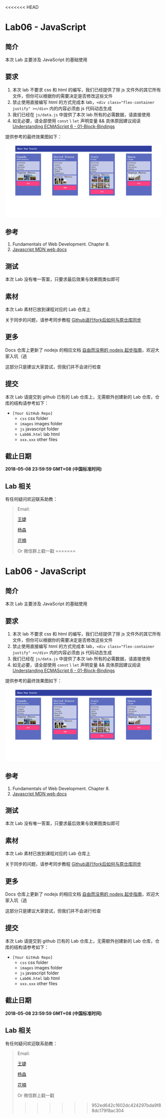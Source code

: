 <<<<<<< HEAD
# Lab06 - JavaScript

## 简介

本次 Lab 主要涉及 JavaScript 的基础使用

## 要求

1. 本次 lab 不要求 css 和 html 的编写，我们已经提供了除 js 文件外的其它所有文件，但你可以根据你的需要决定是否修改这些文件
2. 禁止使用直接编写 html 的方式完成本 lab，`<div class="flex-container justify" ></div>` 内的内容必须由 js 代码动态生成 
3. 我们已经在 `js/data.js` 中提供了本次 lab 所有的必需数据，请直接使用
4. 如无必要，请全部使用 `const` \\ `let` 声明变量 && 具体原因建议阅读 [Understanding ECMAScript 6 - 01-Block-Bindings](https://github.com/nzakas/understandinges6/blob/master/manuscript/01-Block-Bindings.md)

提供参考的最终效果图如下：

![效果截图](./screenshots/lab6.png)

## 参考

1. Fundamentals of Web Development. Chapter 8.
2. [Javascript MDN web docs](https://developer.mozilla.org/zh-CN/docs/Web/JavaScript)

## 测试

本次 Lab 没有唯一答案，只要求最后效果与效果图类似即可

## 素材

本次 Lab 素材已放到课程对应的 Lab 仓库上

关于同步的问题，请参考同步教程 [Github进行fork后如何与原仓库同步](https://blog.csdn.net/chenyufeng1991/article/details/49276855)

## 更多

Docs 仓库上更新了 nodejs 的相应文档 [自由而没用的 nodejs 起步指南](https://github.com/fudansswebfundamental/Docs/blob/master/%E8%87%AA%E7%94%B1%E8%80%8C%E6%B2%A1%E7%94%A8%E7%9A%84%20nodejs%20%E8%B5%B7%E6%AD%A5%E6%8C%87%E5%8D%97.md)，欢迎大家入坑（逃

这部分只是建议大家尝试，但我们并不会进行检查

## 提交

本次 Lab 请提交到 github 已有的 Lab 仓库上，无需额外创建新的 Lab 仓库，仓库的结构请参考如下：

* `[Your GitHub Repo]`
    * `css` css folder
    * `images` images folder
    * `js` javascript folder
    * `Lab06.html` lab html
    * `xxx.xxx` other files

## 截止日期

**2018-05-08 23:59:59 GMT+08 (中国标准时间)**

## Lab 相关

有任何疑问欢迎联系助教：

> Email:
>
> [王婕](mailto:veronicadavichi@outlook.com)
>
> [杨森](mailto:syang15@fudan.edu.cn)
>
> [花楠](mailto:15302010013@fudan.edu.cn)
>
> Or 微信群上戳一戳
=======
# Lab06 - JavaScript

## 简介

本次 Lab 主要涉及 JavaScript 的基础使用

## 要求

1. 本次 lab 不要求 css 和 html 的编写，我们已经提供了除 js 文件外的其它所有文件，但你可以根据你的需要决定是否修改这些文件
2. 禁止使用直接编写 html 的方式完成本 lab，`<div class="flex-container justify" ></div>` 内的内容必须由 js 代码动态生成 
3. 我们已经在 `js/data.js` 中提供了本次 lab 所有的必需数据，请直接使用
4. 如无必要，请全部使用 `const` \\ `let` 声明变量 && 具体原因建议阅读 [Understanding ECMAScript 6 - 01-Block-Bindings](https://github.com/nzakas/understandinges6/blob/master/manuscript/01-Block-Bindings.md)

提供参考的最终效果图如下：

![效果截图](./screenshots/lab6.png)

## 参考

1. Fundamentals of Web Development. Chapter 8.
2. [Javascript MDN web docs](https://developer.mozilla.org/zh-CN/docs/Web/JavaScript)

## 测试

本次 Lab 没有唯一答案，只要求最后效果与效果图类似即可

## 素材

本次 Lab 素材已放到课程对应的 Lab 仓库上

关于同步的问题，请参考同步教程 [Github进行fork后如何与原仓库同步](https://blog.csdn.net/chenyufeng1991/article/details/49276855)

## 更多

Docs 仓库上更新了 nodejs 的相应文档 [自由而没用的 nodejs 起步指南](https://github.com/fudansswebfundamental/Docs/blob/master/%E8%87%AA%E7%94%B1%E8%80%8C%E6%B2%A1%E7%94%A8%E7%9A%84%20nodejs%20%E8%B5%B7%E6%AD%A5%E6%8C%87%E5%8D%97.md)，欢迎大家入坑（逃

这部分只是建议大家尝试，但我们并不会进行检查

## 提交

本次 Lab 请提交到 github 已有的 Lab 仓库上，无需额外创建新的 Lab 仓库，仓库的结构请参考如下：

* `[Your GitHub Repo]`
    * `css` css folder
    * `images` images folder
    * `js` javascript folder
    * `Lab06.html` lab html
    * `xxx.xxx` other files

## 截止日期

**2018-05-08 23:59:59 GMT+08 (中国标准时间)**

## Lab 相关

有任何疑问欢迎联系助教：

> Email:
>
> [王婕](mailto:veronicadavichi@outlook.com)
>
> [杨森](mailto:syang15@fudan.edu.cn)
>
> [花楠](mailto:15302010013@fudan.edu.cn)
>
> Or 微信群上戳一戳
>>>>>>> 952ed642c1602dc424297bda9f88dc179f8ac304
